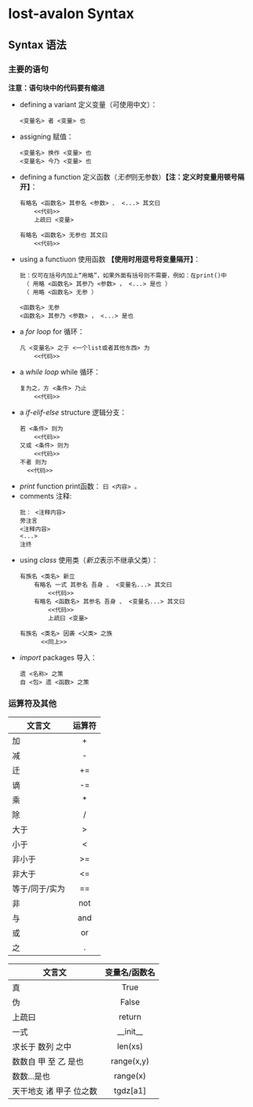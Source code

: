 # lost-avalon Syntax

## Syntax 语法

### 主要的语句

**注意：语句块中的代码要有缩进**

* defining a variant 定义变量（可使用中文）：
  ```
  <变量名> 者 <变量> 也
  ```
* assigning 赋值：
  ```
  <变量名> 换作 <变量> 也  
  <变量名> 今乃 <变量> 也
  ```
* defining a function 定义函数（*无参*则无参数）**【注：定义时变量用顿号隔开】**：
  ```
  有略名 <函数名> 其参名 <参数> 、 <...> 其文曰
      <<代码>>
      上疏曰 <变量>
  ```
  ```
  有略名 <函数名> 无参也 其文曰
      <<代码>>
  ```
* using a functiuon 使用函数 **【使用时用逗号将变量隔开】**：
  ```
  批：仅可在括号内加上“用略”，如果外面有括号则不需要，例如：在print()中
   （ 用略 <函数名> 其参乃 <参数> ， <...> 是也 ）
   （ 用略 <函数名> 无参 ）
  ```
  ```
  <函数名> 无参
  <函数名> 其参乃 <参数> ， <...> 是也
  ```
* a *for loop* for 循环：
  ```
  凡 <变量名> 之于 <一个list或者其他东西> 为
      <<代码>>
  ```
* a *while loop* while 循环：
  ```
  复为之，方 <条件> 乃止
      <<代码>>
  ```
* a *if-elif-else* structure 逻辑分支：
  ```
  若 <条件> 则为
      <<代码>>
  又或 <条件> 则为
      <<代码>>
  不者 则为
    <<代码>>
  ```
* *print* function print函数： `曰 <内容> 。`
* comments 注释:
  ```
  批： <注释内容>
  旁注言
  <注释内容>
  <...>
  注终
  ```
* using *class* 使用类（*新立*表示不继承父类）：
  ```
  有族名 <类名> 新立
      有略名 一式 其参名 吾身 、 <变量名...> 其文曰
          <<代码>>
      有略名 <函数名> 其参名 吾身 、 <变量名...> 其文曰
          <<代码>>
          上疏曰 <变量>
  ```
  ```
  有族名 <类名> 因袭 <父类> 之族
        <<同上>>
  ```
* *import* packages 导入：
  ```
  遗 <名称> 之策
  自 <包> 遗 <函数> 之策
  ```

### 运算符及其他

| 文言文         | 运算符 |
| -------------- | :----: |
| 加             |   +    |
| 减             |   -    |
| 迁             |   +=   |
| 谪             |   -=   |
| 乘             |   *    |
| 除             |   /    |
| 大于           |   >    |
| 小于           |   <    |
| 非小于         |   >=   |
| 非大于         |   <=   |
| 等于/同于/实为 |   ==   |
| 非             |  not   |
| 与             |  and   |
| 或             |   or   |
| 之             |   .    |

| 文言文                  | 变量名/函数名 |
| ----------------------- | :-----------: |
| 真                      |     True      |
| 伪                      |     False     |
| 上疏曰                  |    return     |
| 一式                    | \_\_init\_\_  |
| 求长于 数列 之中        |    len(xs)    |
| 数数自 甲 至 乙 是也    |  range(x,y)   |
| 数数...是也             |   range(x)    |
| 天干地支 诸 甲子 位之数 |  tgdz\[a1\]   |
